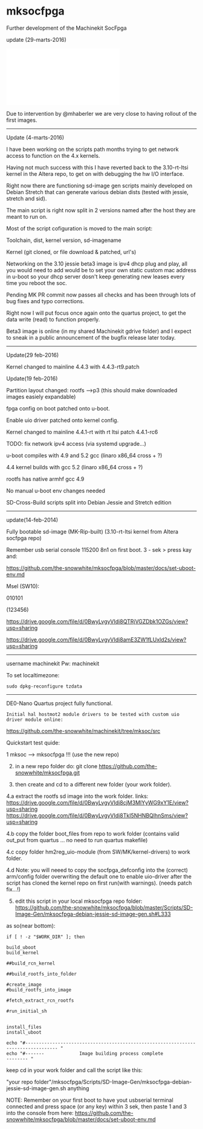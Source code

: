 # mksocfpga
Further development of the Machinekit SocFpga

update (29-marts-2016)

![Firsttime Quartus setup guide ](./docs/Quartus-Setup-guide.md)

Due to intervention by @mhaberler we are very close to having rollout of the first images.

---


Update (4-marts-2016)

I have been working on the scripts path months trying to get network access to function on the 4.x kernels.

Having not much success with this I have reverted back to the 3.10-rt-ltsi kernel in the Altera repo, to get on with debugging the hw I/O interface.

Right now there are functioning sd-image gen scripts mainly developed on Debian Stretch that can generate various debian dists (tested with jessie, stretch and sid).

The main script is right now split in 2 versions named after the host they are meant to run on.


Most of the script cofiguration is moved to the main script:

Toolchain, dist, kernel version, sd-imagename 

Kernel (git cloned, or file download & patched, url's)

Networking on the 3.10 jessie beta3 image is ipv4 dhcp plug and play, all you would need to add would be to set your own static custom mac address in u-boot so your dhcp server dosn't keep generating new leases every time you reboot the soc.

Pending MK PR commit now passes all checks and has been through lots of bug fixes and typo corrections. 

Right now I will put focus once again onto the quartus project, to get the data write (read) to function properly.

Beta3 image is online (in my shared Machinekit gdrive folder) and I expect to sneak in a public announcement of the bugfix release later today.

---

Update(29 feb-2016)

Kernel changed to mainline 4.4.3 with 4.4.3-rt9.patch

Update(19 feb-2016)

Partition layout changed: rootfs -->p3 (this should make downloaded images easiely expandable)

fpga config on boot patched onto u-boot.

Enable uio driver patched onto kernel config.

Kernel changed to mainline 4.4.1-rt with rt ltsi patch 4.4.1-rc6

TODO: fix network ipv4 access (via systemd upgrade...)

u-boot compiles with 4.9 and 5.2 gcc (linaro x86_64 cross + ?)

4.4 kernel builds with gcc 5.2     (linaro x86_64 cross + ?)

rootfs has native armhf gcc 4.9

No manual u-boot env changes needed

SD-Cross-Build scripts split into Debian Jessie and Stretch edition 

---

update(14-feb-2014)

Fully bootable sd-image (MK-Rip-built) (3.10-rt-ltsi kernel from Altera socfpga repo)

Remember usb serial console 115200 8n1 on first boot.
3 - sek > press kay and:

https://github.com/the-snowwhite/mksocfpga/blob/master/docs/set-uboot-env.md

Msel (SW10):

 010101  

(123456)

https://drive.google.com/file/d/0BwyLvgyVIdi8QTRjVGZDbk1OZGs/view?usp=sharing

https://drive.google.com/file/d/0BwyLvgyVIdi8amE3ZW1fLUxld2s/view?usp=sharing

---

username machinekit
Pw: machinekit

To set localtimezone:

    sudo dpkg-reconfigure tzdata

    
---
    
    

DE0-Nano Quartus project fully functional.

    Initial hal hostmot2 module drivers to be tested with custom uio driver module online:

    
https://github.com/the-snowwhite/machinekit/tree/mksoc/src

Quickstart test quide:

1   mksoc --> mksocfpga   !!!  (use the new  repo)

2. in a new repo folder do: git clone https://github.com/the-snowwhite/mksocfpga.git

3. then create and cd to a different new folder (your work folder).

4.a extract the rootfs sd image into the work folder. links:
https://drive.google.com/file/d/0BwyLvgyVIdi8cjM3MlYyWG9xY1E/view?usp=sharing
https://drive.google.com/file/d/0BwyLvgyVIdi8TkI5NHNBQlhnSms/view?usp=sharing


4.b copy the folder boot_files from repo to work folder (contains valid out_put from quartus ... no need to run quartus makefile)

4.c copy folder hm2reg_uio-module (from SW/MK/kernel-drivers) to work folder.

4.d Note: you will neeed to copy the socfpga_defconfig into the (correct) arm/config folder overwriting the default one to enable uio-driver after the script has cloned the kernel repo on first run(with warnings). (needs patch fix...!)

5. edit this script in your local mksocfpga repo folder:
 https://github.com/the-snowwhite/mksocfpga/blob/master/Scripts/SD-Image-Gen/mksocfpga-debian-jessie-sd-image-gen.sh#L333

as so(near bottom):

    if [ ! -z "$WORK_DIR" ]; then

    build_uboot
    build_kernel

    ##build_rcn_kernel

    ##build_rootfs_into_folder

    #create_image
    #build_rootfs_into_image

    #fetch_extract_rcn_rootfs

    #run_initial_sh


    install_files
    install_uboot

    echo "#---------------------------------------------------------------------------------- "
    echo "#-------             Image building process complete                       -------- "


keep cd in your work folder and call the script like this:

"your repo folder"/mksocfpga/Scripts/SD-Image-Gen/mksocfpga-debian-jessie-sd-image-gen.sh anything

NOTE:
Remember on your first boot to have yout usbserial terminal connected and press space (or any key) within 3 sek,
then paste 1 and 3 into the console from here:
https://github.com/the-snowwhite/mksocfpga/blob/master/docs/set-uboot-env.md

